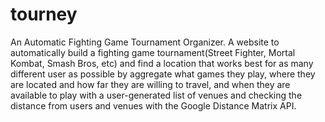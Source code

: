 # tourney
 An Automatic Fighting Game Tournament Organizer. A website to automatically build a fighting game tournament(Street Fighter, Mortal Kombat, Smash Bros, etc) and find a location that works best for as many different user as possible by aggregate what games they play, where they are located and how far they are willing to travel, and when they are available to play with a user-generated list of venues and checking the distance from users and venues with the Google Distance Matrix API.
